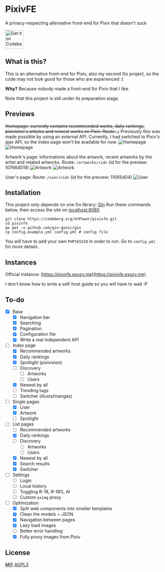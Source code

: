 # PixivFE

A privacy-respecting alternative front-end for Pixiv that doesn't suck

<p>
<a href="https://codeberg.org/vnpower/pixivfe">
<img alt="Get it on Codeberg" src="https://get-it-on.codeberg.org/get-it-on-blue-on-white.png" height="60">
</a>
</p>

## What is this?

This is an alternative front-end for Pixiv, also my second Go project, so the code may not look good for those who are experienced :(

**Why?** Because nobody made a front-end for Pixiv that I like.

Note that this project is still under its preparation stage.

## Previews

~~Homepage: currently contains recommended works, daily rankings, pixivision's articles and newest works on Pixiv. Route: `/`~~ Previously this was made possible by using an external API. Currently, I had switched to Pixiv's ajax API, so the index page won't be available for now.
![Homepage](https://files.catbox.moe/053fzh.png)
![Homepage](https://files.catbox.moe/m64h7s.png)

Artwork's page: informations about the artwork, recent artworks by the artist and related artworks. Route: `/artworks/<id>` (id for the preview: 107664519)
![Artwork](https://files.catbox.moe/x3k85p.png)
![Artwork](https://files.catbox.moe/ocy4fq.png)

User's page: Route: `/user/<id>` (id for the preview: 11065404)
![User](https://files.catbox.moe/f055gn.png)

## Installation

This project only depends on one Go library: [Gin](https://github.com/gin-gonic/gin)
Run these commands below, then access the site on [localhost:8080](https://localhost:8080)

```
git clone https://codeberg.org/VnPower/pixivfe.git
cd pixivfe
go get -u github.com/gin-gonic/gin
cp config.example.yml config.yml # config file
```

You will have to add your own `PHPSESSID` in order to run. Go to `config.yml` for more details.

## Instances

Official instance: [https://pixivfe.exozy.me](https://pixivfe.exozy.me)

I don't know how to write a self-host guide so you will have to wait :P

## To-do

- [x] Base
  - [x] Navigation bar
  - [x] Searching
  - [x] Pagination
  - [x] Configuration file
  - [x] Write a real independent API
- [ ] Index page
  - [x] Recommended artworks
  - [x] Daily rankings
  - [x] Spotlight (pixivision)
  - [ ] Discovery
    - [ ] Artworks
    - [ ] Users
  - [x] Newest by all
  - [ ] Trending tags
  - [ ] Switcher (illusts/mangas)
- [ ] Single pages
  - [x] User
  - [x] Artwork
  - [ ] Spotlight
- [ ] List pages
  - [ ] Recommended artworks
  - [x] Daily rankings
  - [ ] Discovery
    - [ ] Artworks
    - [ ] Users
  - [x] Newest by all
  - [x] Search results
  - [x] Switcher
- [ ] Settings
  - [ ] Login
  - [ ] Local history
  - [ ] Toggling R-18, R-18G, AI
  - [ ] Custom `pximg` proxy
- [ ] Optimization
  - [x] Split web components into smaller templates
  - [x] Clean the models + JSON
  - [x] Navigation between pages
  - [x] Lazy load images
  - [ ] Better error handling
  - [x] Fully proxy images from Pixiv

## License

[~~MIT~~](https://mit-license.org/) [AGPL3](https://www.gnu.org/licenses/agpl-3.0.txt)
